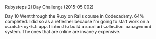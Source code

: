 Rubysteps 21 Day Challenge (2015-05 002)

Day 10
Went through the Ruby on Rails course in Codecademy. 64% completed.
I did so as a refresher because I'm going to start work on a scratch-my-itch app. I intend to build a small art collection management system.
The ones that are online are insanely expensive.
